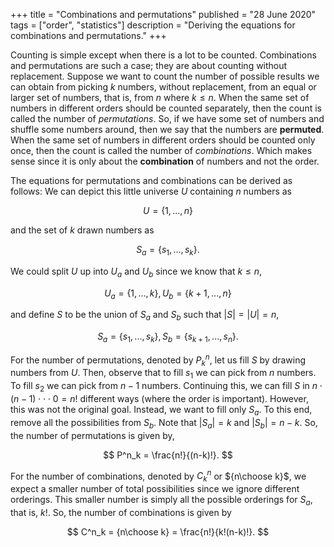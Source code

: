 +++
title = "Combinations and permutations"
published = "28 June 2020"
tags = ["order", "statistics"]
description = "Deriving the equations for combinations and permutations."
+++

Counting is simple except when there is a lot to be counted.
Combinations and permutations are such a case; they are about counting without replacement.
Suppose we want to count the number of possible results we can obtain from picking $k$ numbers, without replacement, from an equal or larger set of numbers, that is, from $n$ where $k \leq n$.
When the same set of numbers in different orders should be counted separately, then the count is called the number of *permutations*.
So, if we have some set of numbers and shuffle some numbers around, then we say that the numbers are **permuted**.
When the same set of numbers in different orders should be counted only once, then the count is called the number of *combinations*.
Which makes sense since it is only about the **combination** of numbers and not the order.

The equations for permutations and combinations can be derived as follows:
We can depict this little universe $U$ containing $n$ numbers as

$$ U = \{ 1, ..., n \} $$

and the set of $k$ drawn numbers as

$$ S_a = \{ s_1, ..., s_{k} \}. $$

We could split $U$ up into $U_a$ and $U_b$ since we know that $k \leq n$, 

$$ U_a = \{ 1, ..., k \}, U_b = \{ k+1, ..., n \} $$

and define $S$ to be the union of $S_a$ and $S_b$ such that $|S| = |U| = n$,

$$ S_a = \{ s_1, ..., s_k \}, S_b = \{ s_{k+1}, ..., s_n \}. $$

For the number of permutations, denoted by $P^n_k$, let us fill $S$ by drawing numbers from $U$.
Then, observe that to fill $s_1$ we can pick from $n$ numbers.
To fill $s_2$ we can pick from $n - 1$ numbers.
Continuing this, we can fill $S$ in $n \cdot (n - 1) \cdot \cdot \cdot 0 = n!$ different ways (where the order is important).
However, this was not the original goal.
Instead, we want to fill only $S_a$.
To this end, remove all the possibilities from $S_b$.
Note that $|S_a| = k$ and $|S_b| = n - k$.
So, the number of permutations is given by,

$$ P^n_k = \frac{n!}{(n-k)!}. $$

For the number of combinations, denoted by $C^n_k$ or ${n\choose k}$, we expect a smaller number of total possibilities since we ignore different orderings.
This smaller number is simply all the possible orderings for $S_a$, that is, $k!$.
So, the number of combinations is given by

$$ C^n_k = {n\choose k} = \frac{n!}{k!(n-k)!}. $$
